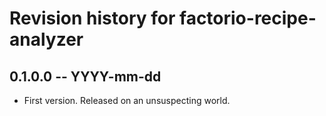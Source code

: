 # Revision history for factorio-recipe-analyzer

## 0.1.0.0 -- YYYY-mm-dd

* First version. Released on an unsuspecting world.
